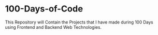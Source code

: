 # 100-Days-of-Code
This Repository will Contain the Projects that I have made during 100 Days using Frontend and Backend Web Technologies.
